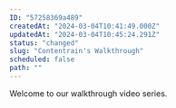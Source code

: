 ```yaml
---
ID: "57258369a489"
createdAt: "2024-03-04T10:41:49.000Z"
updatedAt: "2024-03-04T10:45:24.291Z"
status: "changed"
slug: "Contentrain's Walkthrough"
scheduled: false
path: ""
---
```

Welcome to our walkthrough video series.